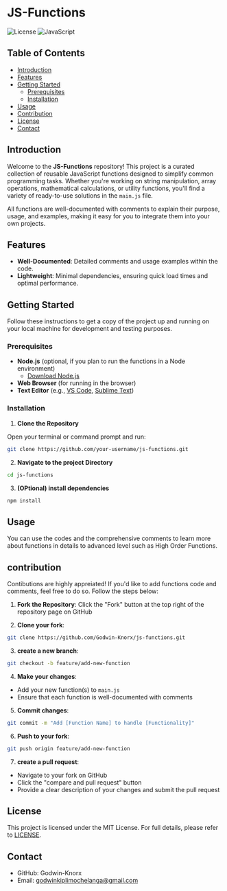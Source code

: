 # JS-Functions

![License](https://img.shields.io/github/license/Godwin-Knorx/js-functions)
![JavaScript](https://img.shields.io/badge/language-JavaScript-yellow)

## Table of Contents

- [Introduction](#introduction)
- [Features](#features)
- [Getting Started](#getting-started)
  - [Prerequisites](#prerequisites)
  - [Installation](#installation)
- [Usage](#usage)
- [Contribution](#contribution)
- [License](#license)
- [Contact](#contact)

## Introduction

Welcome to the **JS-Functions** repository! This project is a curated collection of reusable JavaScript functions designed to simplify common programming tasks. Whether you're working on string manipulation, array operations, mathematical calculations, or utility functions, you'll find a variety of ready-to-use solutions in the `main.js` file.

All functions are well-documented with comments to explain their purpose, usage, and examples, making it easy for you to integrate them into your own projects.

## Features

- **Well-Documented**: Detailed comments and usage examples within the code.
- **Lightweight**: Minimal dependencies, ensuring quick load times and optimal performance.

## Getting Started

Follow these instructions to get a copy of the project up and running on your local machine for development and testing purposes.

### Prerequisites

- **Node.js** (optional, if you plan to run the functions in a Node environment)
  - [Download Node.js](https://nodejs.org/)
- **Web Browser** (for running in the browser)
- **Text Editor** (e.g., [VS Code](https://code.visualstudio.com/), [Sublime Text](https://www.sublimetext.com/))

### Installation

1. **Clone the Repository**

Open your terminal or command prompt and run:

```bash
git clone https://github.com/your-username/js-functions.git
```

2. **Navigate to the project Directory**

```bash
cd js-functions
```

3. **(OPtional) install dependencies**

```bash
npm install
```

## Usage

You can use the codes and the comprehensive comments to learn more about functions in details to advanced level such as High Order Functions.

## contribution

Contibutions are highly appreiated! If you'd like to add functions code and comments, feel free to do so. Follow the steps below:

1. **Fork the Repository**: Click the "Fork" button at the top right of the repository page on GitHub

2. **Clone your fork**:

```bash
git clone https://github.com/Godwin-Knorx/js-functions.git
```

3. **create a new branch**:

```bash
git checkout -b feature/add-new-function
```

4. **Make your changes**: 
- Add your new function(s) to `main.js`
- Ensure that each function is well-documented with comments

5. **Commit changes**:

```bash
git commit -m "Add [Function Name] to handle [Functionality]"
```

6. **Push to your fork**:

```bash
git push origin feature/add-new-function
```

7. **create a pull request**:
- Navigate to your fork on GitHub
- Click the "compare and pull request" button
- Provide a clear description of your changes and submit the pull request

## License

This project is licensed under the MIT License. For full details, please refer to [LICENSE](LICENSE.txt).

## Contact

- GitHub: Godwin-Knorx
- Email: godwinkiplimochelanga@gmail.com
